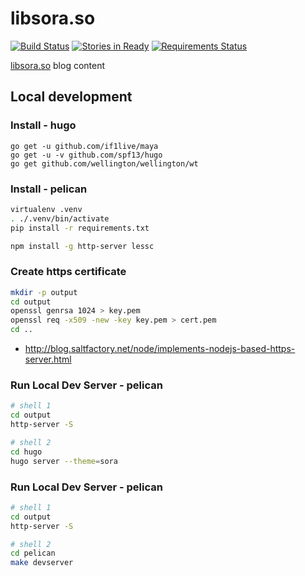 # libsora.so

[![Build Status](https://travis-ci.org/if1live/libsora.so.png?branch=master)](https://travis-ci.org/if1live/libsora.so)
[![Stories in Ready](https://badge.waffle.io/if1live/libsora.so.png?label=ready)](https://waffle.io/if1live/libsora.so)
[![Requirements Status](https://requires.io/github/if1live/libsora.so/requirements.png?branch=master)](https://requires.io/github/if1live/libsora.so/requirements/?branch=master)

[libsora.so](https://libsora.so) blog content

## Local development

### Install - hugo

```
go get -u github.com/if1live/maya
go get -u -v github.com/spf13/hugo
go get github.com/wellington/wellington/wt
```

### Install - pelican

``` bash
virtualenv .venv
. ./.venv/bin/activate
pip install -r requirements.txt

npm install -g http-server lessc
```

### Create https certificate
``` bash
mkdir -p output
cd output
openssl genrsa 1024 > key.pem
openssl req -x509 -new -key key.pem > cert.pem
cd ..
```

* http://blog.saltfactory.net/node/implements-nodejs-based-https-server.html

### Run Local Dev Server - pelican

``` bash
# shell 1
cd output
http-server -S

# shell 2
cd hugo
hugo server --theme=sora
```

### Run Local Dev Server - pelican
``` bash
# shell 1
cd output
http-server -S

# shell 2
cd pelican
make devserver
```
